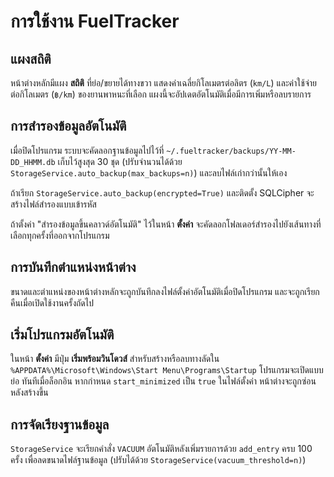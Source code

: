 # การใช้งาน FuelTracker

## แผงสถิติ
หน้าต่างหลักมีแผง **สถิติ** ที่ย่อ/ขยายได้ทางขวา แสดงค่าเฉลี่ยกิโลเมตรต่อลิตร (`km/L`) และค่าใช้จ่ายต่อกิโลเมตร (`฿/km`) ของยานพาหนะที่เลือก แผงนี้จะอัปเดตอัตโนมัติเมื่อมีการเพิ่มหรือลบรายการ

## การสำรองข้อมูลอัตโนมัติ
เมื่อปิดโปรแกรม ระบบจะคัดลอกฐานข้อมูลไปไว้ที่
`~/.fueltracker/backups/YY-MM-DD_HHMM.db` เก็บไว้สูงสุด 30 ชุด
(ปรับจำนวนได้ด้วย `StorageService.auto_backup(max_backups=n)`) และลบไฟล์เก่ากว่านั้นให้เอง

ถ้าเรียก `StorageService.auto_backup(encrypted=True)` และติดตั้ง SQLCipher จะสร้างไฟล์สำรองแบบเข้ารหัส

ถ้าตั้งค่า "สำรองข้อมูลขึ้นคลาวด์อัตโนมัติ" ไว้ในหน้า **ตั้งค่า** จะคัดลอกโฟลเดอร์สำรองไปยังเส้นทางที่เลือกทุกครั้งที่ออกจากโปรแกรม

## การบันทึกตำแหน่งหน้าต่าง
ขนาดและตำแหน่งของหน้าต่างหลักจะถูกบันทึกลงไฟล์ตั้งค่าอัตโนมัติเมื่อปิดโปรแกรม และจะถูกเรียกคืนเมื่อเปิดใช้งานครั้งถัดไป

## เริ่มโปรแกรมอัตโนมัติ
ในหน้า **ตั้งค่า** มีปุ่ม **เริ่มพร้อมวินโดวส์** สำหรับสร้างหรือลบทางลัดใน
`%APPDATA%\Microsoft\Windows\Start Menu\Programs\Startup` โปรแกรมจะเปิดแบบย่อ
ทันทีเมื่อล็อกอิน หากกำหนด `start_minimized` เป็น `true` ในไฟล์ตั้งค่า
หน้าต่างจะถูกซ่อนหลังสร้างขึ้น

## การจัดเรียงฐานข้อมูล
`StorageService` จะเรียกคำสั่ง `VACUUM` อัตโนมัติหลังเพิ่มรายการด้วย
`add_entry` ครบ 100 ครั้ง เพื่อลดขนาดไฟล์ฐานข้อมูล
(ปรับได้ด้วย `StorageService(vacuum_threshold=n)`)
